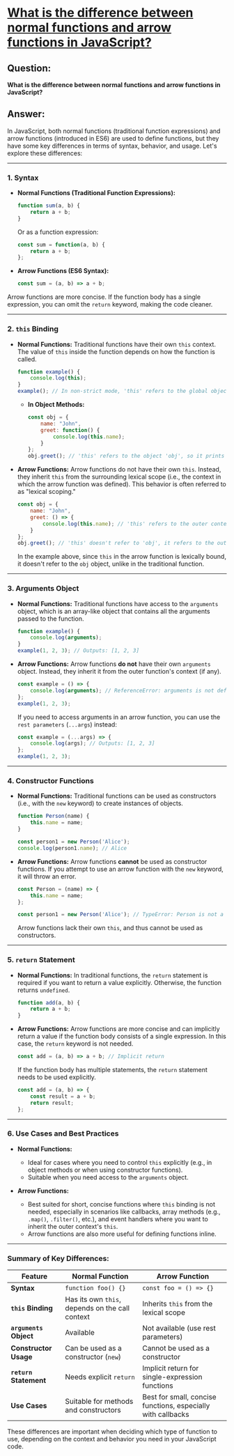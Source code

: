 # [What is the difference between normal functions and arrow functions in JavaScript?](#what-is-the-difference-between-normal-functions-and-arrow-functions-in-javascript)

## Question:

**What is the difference between normal functions and arrow functions in JavaScript?**

## Answer:

In JavaScript, both normal functions (traditional function expressions) and arrow functions (introduced in ES6) are used to define functions, but they have some key differences in terms of syntax, behavior, and usage. Let's explore these differences:

---

### 1. **Syntax**
   - **Normal Functions (Traditional Function Expressions):**
     ```javascript
     function sum(a, b) {
         return a + b;
     }
     ```
     Or as a function expression:
     ```javascript
     const sum = function(a, b) {
         return a + b;
     };
     ```

   - **Arrow Functions (ES6 Syntax):**
     ```javascript
     const sum = (a, b) => a + b;
     ```

   Arrow functions are more concise. If the function body has a single expression, you can omit the `return` keyword, making the code cleaner.

---

### 2. **`this` Binding**
   - **Normal Functions:**
     Traditional functions have their own `this` context. The value of `this` inside the function depends on how the function is called.

     ```javascript
     function example() {
         console.log(this);
     }
     example(); // In non-strict mode, 'this' refers to the global object (window in browsers)
     ```

     - **In Object Methods:**
       ```javascript
       const obj = {
           name: "John",
           greet: function() {
               console.log(this.name);
           }
       };
       obj.greet(); // 'this' refers to the object 'obj', so it prints "John"
       ```

   - **Arrow Functions:**
     Arrow functions do not have their own `this`. Instead, they inherit `this` from the surrounding lexical scope (i.e., the context in which the arrow function was defined). This behavior is often referred to as "lexical scoping."

     ```javascript
     const obj = {
         name: "John",
         greet: () => {
             console.log(this.name); // 'this' refers to the outer context, not the obj
         }
     };
     obj.greet(); // 'this' doesn't refer to 'obj', it refers to the outer scope (likely global)
     ```

     In the example above, since `this` in the arrow function is lexically bound, it doesn't refer to the `obj` object, unlike in the traditional function.

---

### 3. **Arguments Object**
   - **Normal Functions:**
     Traditional functions have access to the `arguments` object, which is an array-like object that contains all the arguments passed to the function.

     ```javascript
     function example() {
         console.log(arguments);
     }
     example(1, 2, 3); // Outputs: [1, 2, 3]
     ```

   - **Arrow Functions:**
     Arrow functions **do not** have their own `arguments` object. Instead, they inherit it from the outer function's context (if any).

     ```javascript
     const example = () => {
         console.log(arguments); // ReferenceError: arguments is not defined
     };
     example(1, 2, 3);
     ```

     If you need to access arguments in an arrow function, you can use the `rest parameters` (`...args`) instead:
     ```javascript
     const example = (...args) => {
         console.log(args); // Outputs: [1, 2, 3]
     };
     example(1, 2, 3);
     ```

---

### 4. **Constructor Functions**
   - **Normal Functions:**
     Traditional functions can be used as constructors (i.e., with the `new` keyword) to create instances of objects.

     ```javascript
     function Person(name) {
         this.name = name;
     }

     const person1 = new Person('Alice');
     console.log(person1.name); // Alice
     ```

   - **Arrow Functions:**
     Arrow functions **cannot** be used as constructor functions. If you attempt to use an arrow function with the `new` keyword, it will throw an error.

     ```javascript
     const Person = (name) => {
         this.name = name;
     };

     const person1 = new Person('Alice'); // TypeError: Person is not a constructor
     ```

     Arrow functions lack their own `this`, and thus cannot be used as constructors.

---

### 5. **`return` Statement**
   - **Normal Functions:**
     In traditional functions, the `return` statement is required if you want to return a value explicitly. Otherwise, the function returns `undefined`.

     ```javascript
     function add(a, b) {
         return a + b;
     }
     ```

   - **Arrow Functions:**
     Arrow functions are more concise and can implicitly return a value if the function body consists of a single expression. In this case, the `return` keyword is not needed.

     ```javascript
     const add = (a, b) => a + b; // Implicit return
     ```

     If the function body has multiple statements, the `return` statement needs to be used explicitly.

     ```javascript
     const add = (a, b) => {
         const result = a + b;
         return result;
     };
     ```

---

### 6. **Use Cases and Best Practices**
   - **Normal Functions:**
     - Ideal for cases where you need to control `this` explicitly (e.g., in object methods or when using constructor functions).
     - Suitable when you need access to the `arguments` object.
   
   - **Arrow Functions:**
     - Best suited for short, concise functions where `this` binding is not needed, especially in scenarios like callbacks, array methods (e.g., `.map()`, `.filter()`, etc.), and event handlers where you want to inherit the outer context's `this`.
     - Arrow functions are also more useful for defining functions inline.

---

### Summary of Key Differences:

| Feature                  | Normal Function                       | Arrow Function                      |
|--------------------------|---------------------------------------|--------------------------------------|
| **Syntax**               | `function foo() {}`                   | `const foo = () => {}`               |
| **`this` Binding**       | Has its own `this`, depends on the call context | Inherits `this` from the lexical scope |
| **`arguments` Object**   | Available                            | Not available (use rest parameters)  |
| **Constructor Usage**    | Can be used as a constructor (`new`)  | Cannot be used as a constructor      |
| **`return` Statement**   | Needs explicit `return`               | Implicit return for single-expression functions |
| **Use Cases**            | Suitable for methods and constructors | Best for small, concise functions, especially with callbacks |

These differences are important when deciding which type of function to use, depending on the context and behavior you need in your JavaScript code.
